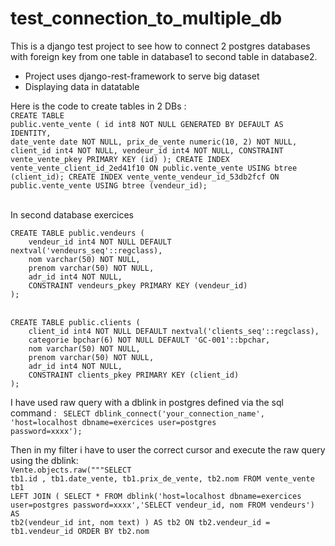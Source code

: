 # test_connection_to_multiple_db

This is a django test project to see how to connect 2 postgres databases with foreign key from one table in database1 to second table in database2.

- Project uses django-rest-framework to serve big dataset
- Displaying data in datatable 

Here is the code to create tables in 2 DBs :<br>
<code>CREATE TABLE public.vente_vente (
	id int8 NOT NULL GENERATED BY DEFAULT AS IDENTITY,
	date_vente date NOT NULL,
	prix_de_vente numeric(10, 2) NOT NULL,
	client_id int4 NOT NULL,
	vendeur_id int4 NOT NULL,
	CONSTRAINT vente_vente_pkey PRIMARY KEY (id)
);
CREATE INDEX vente_vente_client_id_2ed41f10 ON public.vente_vente USING btree (client_id);
CREATE INDEX vente_vente_vendeur_id_53db2fcf ON public.vente_vente USING btree (vendeur_id);</code>

<br>
In second database exercices<br>
<code>
CREATE TABLE public.vendeurs (
	vendeur_id int4 NOT NULL DEFAULT nextval('vendeurs_seq'::regclass),
	nom varchar(50) NOT NULL,
	prenom varchar(50) NOT NULL,
	adr_id int4 NOT NULL,
	CONSTRAINT vendeurs_pkey PRIMARY KEY (vendeur_id)
);</code>
<br>
<br>
<code>
CREATE TABLE public.clients (
	client_id int4 NOT NULL DEFAULT nextval('clients_seq'::regclass),
	categorie bpchar(6) NOT NULL DEFAULT 'GC-001'::bpchar,
	nom varchar(50) NOT NULL,
	prenom varchar(50) NOT NULL,
	adr_id int4 NOT NULL,
	CONSTRAINT clients_pkey PRIMARY KEY (client_id)
);</code>


I have used raw query with a dblink in postgres defined via the sql command :
<code>	SELECT dblink_connect('your_connection_name', 'host=localhost dbname=exercices user=postgres password=xxxx');</code>

Then in my filter i have to user the correct cursor and execute the raw query using the dblink:
<br>
<code>Vente.objects.raw("""SELECT tb1.id , tb1.date_vente, tb1.prix_de_vente, tb2.nom
               FROM vente_vente tb1
               LEFT JOIN (
                 SELECT *
                 FROM dblink('host=localhost dbname=exercices user=postgres password=xxxx','SELECT vendeur_id, nom FROM vendeurs')
                 AS tb2(vendeur_id int, nom text)
               ) AS tb2 ON tb2.vendeur_id = tb1.vendeur_id ORDER BY tb2.nom
</code>
